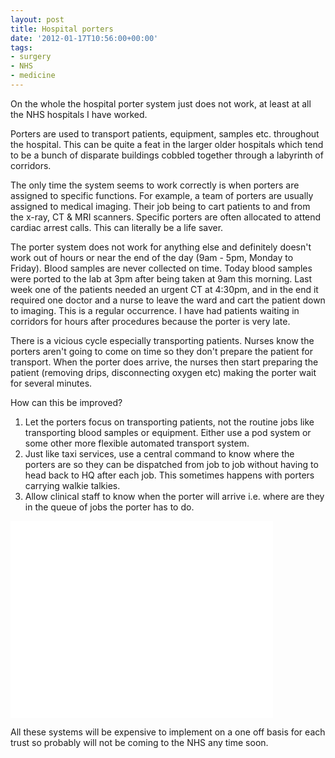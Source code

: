 ```yaml
---
layout: post
title: Hospital porters
date: '2012-01-17T10:56:00+00:00'
tags:
- surgery
- NHS
- medicine
---
```

On the whole the hospital porter system just does not work, at least at all the NHS hospitals I have worked.

Porters are used to transport patients, equipment, samples etc. throughout the hospital. This can be quite a feat in the larger older hospitals which tend to be a bunch of disparate buildings cobbled together through a labyrinth of corridors.

The only time the system seems to work correctly is when porters are assigned to specific functions. For example, a team of porters are usually assigned to medical imaging. Their job being to cart patients to and from the x-ray, CT & MRI scanners. Specific porters are often allocated to attend cardiac arrest calls. This can literally be a life saver.

The porter system does not work for anything else and definitely doesn't work out of hours or near the end of the day (9am - 5pm, Monday to Friday). Blood samples are never collected on time. Today blood samples were ported to the lab at 3pm after being taken at 9am this morning. Last week one of the patients needed an urgent CT at 4:30pm, and in the end it required one doctor and a nurse to leave the ward and cart the patient down to imaging. This is a regular occurrence. I have had patients waiting in corridors for hours after procedures because the porter is very late.

There is a vicious cycle especially transporting patients. Nurses know the porters aren't going to come on time so they don't prepare the patient for transport. When the porter does arrive, the nurses then start preparing the patient (removing drips, disconnecting oxygen etc) making the porter wait for several minutes.

How can this be improved?

1. Let the porters focus on transporting patients, not the routine jobs like transporting blood samples or equipment. Either use a pod system or some other more flexible automated transport system.
2. Just like taxi services, use a central command to know where the porters are so they can be dispatched from job to job without having to head back to HQ after each job. This sometimes happens with porters carrying walkie talkies.
3. Allow clinical staff to know when the porter will arrive i.e. where are they in the queue of jobs the porter has to do.

<iframe width="420" height="315" src="//www.youtube.com/embed/lWsMdN7HMuA" frameborder="0" allowfullscreen></iframe>

All these systems will be expensive to implement on a one off basis for each trust so probably will not be coming to the NHS any time soon.